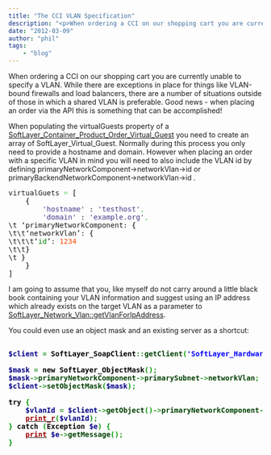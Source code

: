 ```yaml
---
title: "The CCI VLAN Specification"
description: "<p>When ordering a CCI on our shopping cart you are currently unable to specify a VLAN. While there are exceptions in pl"
date: "2012-03-09"
author: "phil"
tags:
    - "blog"
---
```


<p>When ordering a CCI on our shopping cart you are currently unable to specify a VLAN. While there are exceptions in place for things like VLAN-bound firewalls and load balancers, there are a number of situations outside of those in which a shared VLAN is preferable. Good news - when placing an order via the API this is something that can be accomplished!</p>
<p>When populating the virtualGuests property of a <a href="/reference/datatypes/SoftLayer_Container_Product_Order_Virtual_Guest/">SoftLayer_Container_Product_Order_Virtual_Guest</a> you need to create an array of SoftLayer_Virtual_Guest.  Normally during this process you only need to provide a hostname and domain. However when placing an order with a specific VLAN in mind you will need to also include the VLAN id by defining primaryNetworkComponent->networkVlan->id or primaryBackendNetworkComponent->networkVlan->id .</p>
<div class="geshifilter">
<pre class="python geshifilter-python" style="font-family:monospace;">virtualGuets <span style="color: #66cc66;">=</span> <span style="color: black;">&#91;</span>
    <span style="color: black;">&#123;</span>
        <span style="color: #483d8b;">'hostname'</span> : <span style="color: #483d8b;">'testhost'</span><span style="color: #66cc66;">,</span>
        <span style="color: #483d8b;">'domain'</span> : <span style="color: #483d8b;">'example.org'</span><span style="color: #66cc66;">,</span>
\t ‘primaryNetworkComponent: <span style="color: black;">&#123;</span>
\t\t‘networkVlan’: <span style="color: black;">&#123;</span>
\t\t\t‘<span style="color: #008000;">id</span>’: <span style="color: #ff4500;">1234</span>
\t\t<span style="color: black;">&#125;</span>
\t <span style="color: black;">&#125;</span>
    <span style="color: black;">&#125;</span>
<span style="color: black;">&#93;</span></pre></div>
<p>I am going to assume that you, like myself do not carry around a little black book containing your VLAN information and suggest using an IP address which already exists on the target VLAN as a parameter to <a href="/reference/services/SoftLayer_Network_Vlan/getVlanForIpAddress">SoftLayer_Network_Vlan::getVlanForIpAddress</a>.</p>
<p>You could even use an object mask and an existing server as a shortcut:</p>
<div class="geshifilter">
<pre class="php geshifilter-php" style="font-family:monospace;"><span style="color: #000000; font-weight: bold;"><?php</span>
<span style="color: #000088;">$client</span> <span style="color: #339933;">=</span> SoftLayer_SoapClient<span style="color: #339933;">::</span><span style="color: #004000;">getClient</span><span style="color: #009900;">&#40;</span><span style="color: #0000ff;">'SoftLayer_Hardware_Server'</span><span style="color: #339933;">,</span> <span style="color: #000088;">$serverId</span><span style="color: #339933;">,</span> <span style="color: #000088;">$apiUsername</span><span style="color: #339933;">,</span>  <span style="color: #000088;">$apiKey</span><span style="color: #009900;">&#41;</span><span style="color: #339933;">;</span>
&nbsp;
<span style="color: #000088;">$mask</span> <span style="color: #339933;">=</span> <span style="color: #000000; font-weight: bold;">new</span> SoftLayer_ObjectMask<span style="color: #009900;">&#40;</span><span style="color: #009900;">&#41;</span><span style="color: #339933;">;</span>
<span style="color: #000088;">$mask</span><span style="color: #339933;">-></span><span style="color: #004000;">primaryNetworkComponent</span><span style="color: #339933;">-></span><span style="color: #004000;">primarySubnet</span><span style="color: #339933;">-></span><span style="color: #004000;">networkVlan</span><span style="color: #339933;">;</span>
<span style="color: #000088;">$client</span><span style="color: #339933;">-></span><span style="color: #004000;">setObjectMask</span><span style="color: #009900;">&#40;</span><span style="color: #000088;">$mask</span><span style="color: #009900;">&#41;</span><span style="color: #339933;">;</span>
&nbsp;
try <span style="color: #009900;">&#123;</span> 
    <span style="color: #000088;">$vlanId</span> <span style="color: #339933;">=</span> <span style="color: #000088;">$client</span><span style="color: #339933;">-></span><span style="color: #004000;">getObject</span><span style="color: #009900;">&#40;</span><span style="color: #009900;">&#41;</span><span style="color: #339933;">-></span><span style="color: #004000;">primaryNetworkComponent</span><span style="color: #339933;">-></span><span style="color: #004000;">primarySubnet</span><span style="color: #339933;">-></span><span style="color: #004000;">networkVlan</span><span style="color: #339933;">-></span><span style="color: #004000;">id</span><span style="color: #339933;">;</span>
    <a href="http://www.php.net/print_r"><span style="color: #990000;">print_r</span></a><span style="color: #009900;">&#40;</span><span style="color: #000088;">$vlanId</span><span style="color: #009900;">&#41;</span><span style="color: #339933;">;</span>
<span style="color: #009900;">&#125;</span> catch <span style="color: #009900;">&#40;</span>Exception <span style="color: #000088;">$e</span><span style="color: #009900;">&#41;</span> <span style="color: #009900;">&#123;</span>
    <a href="http://www.php.net/print"><span style="color: #990000;">print</span></a> <span style="color: #000088;">$e</span><span style="color: #339933;">-></span><span style="color: #004000;">getMessage</span><span style="color: #009900;">&#40;</span><span style="color: #009900;">&#41;</span><span style="color: #339933;">;</span>
<span style="color: #009900;">&#125;</span></pre></div>

